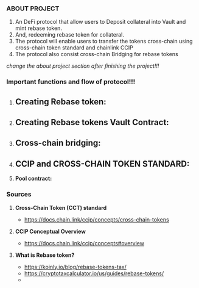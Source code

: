 ### ABOUT PROJECT

1. An DeFi protocol that allow users to Deposit collateral into Vault and mint rebase token.
2. And, redeeming rebase token for collateral.
3. The protocol will enable users to transfer the tokens cross-chain using cross-chain token standard and chainlink CCIP
4. The protocol also consist cross-chain Bridging for rebase tokens

*change the about project section after finishing the project!!!*



### Important functions and flow of protocol!!!

1. **Creating Rebase token:**
   - 

2. **Creating Rebase tokens Vault Contract:**
   - 

3. **Cross-chain bridging:**
   - 

4. **CCIP and CROSS-CHAIN TOKEN STANDARD:**
   - 

5. **Pool contract:**

### Sources

1. **Cross-Chain Token (CCT) standard**
   - https://docs.chain.link/ccip/concepts/cross-chain-tokens 

2. **CCIP Conceptual Overview**
   - https://docs.chain.link/ccip/concepts#overview 

3. **What is Rebase token?**
   - https://koinly.io/blog/rebase-tokens-tax/
   - https://cryptotaxcalculator.io/us/guides/rebase-tokens/
   - 


